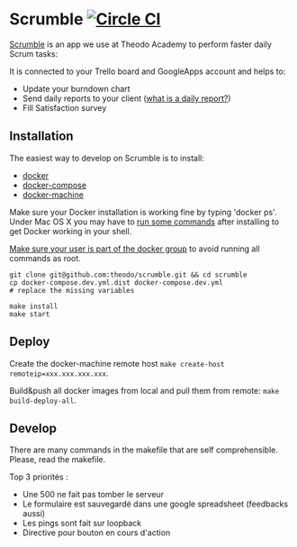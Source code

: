 # Scrumble [![Circle CI](https://circleci.com/gh/theodo/scrumble.svg?style=svg)](https://circleci.com/gh/theodo/scrumble)

[Scrumble](https://theodo.github.io/scrumble/) is an app we use at Theodo Academy to perform faster daily Scrum tasks:

It is connected to your Trello board and GoogleApps account and helps to:
- Update your burndown chart
- Send daily reports to your client ([what is a daily report?](http://www.theodo.fr/blog/2015/10/you-want-to-do-scrum-start-with-daily-reports/))
- Fill Satisfaction survey

## Installation

The easiest way to develop on Scrumble is to install:
- [docker](https://docs.docker.com/engine/installation/)
- [docker-compose](https://docs.docker.com/compose/install/)
- [docker-machine](https://docs.docker.com/machine/install-machine/)

Make sure your Docker installation is working fine by typing 'docker ps'. Under Mac OS X you may have to [run some commands](https://docs.docker.com/engine/installation/mac/) after installing to get Docker working in your shell.

[Make sure your user is part of the docker group](http://askubuntu.com/questions/477551/how-can-i-use-docker-without-sudo)
to avoid running all commands as root.


```
git clone git@github.com:theodo/scrumble.git && cd scrumble
cp docker-compose.dev.yml.dist docker-compose.dev.yml
# replace the missing variables

make install
make start
```

## Deploy

Create the docker-machine remote host `make create-host remoteip=xxx.xxx.xxx.xxx`.

Build&push all docker images from local and pull them from remote: `make build-deploy-all`.

## Develop

There are many commands in the makefile that are self comprehensible. Please,
read the makefile.


Top 3 priorités :
- Une 500 ne fait pas tomber le serveur
- Le formulaire est sauvegardé dans une google spreadsheet (feedbacks aussi)
- Les pings sont fait sur loopback
- Directive pour bouton en cours d'action
